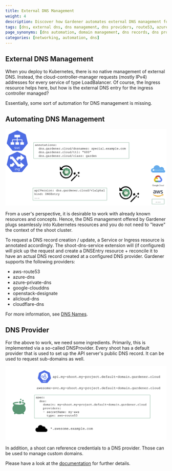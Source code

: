 ```yaml
---
title: External DNS Management
weight: 4
description: Discover how Gardener automates external DNS management for Kubernetes services and ingresses using multiple cloud DNS providers.
tags: [dns, external dns, dns management, dns providers, route53, azure dns, google clouddns, cloudflare]
page_synonyms: [dns automation, domain management, dns records, dns providers, external dns service]
categories: [networking, automation, dns]
---
```


## External DNS Management

When you deploy to Kubernetes, there is no native management of external DNS. Instead, the cloud-controller-manager requests (mostly IPv4) addresses for every service of type LoadBalancer. Of course, the Ingress resource helps here, but how is the external DNS entry for the ingress controller managed?

Essentially, some sort of automation for DNS management is missing.

## Automating DNS Management

![automate-dns-management](./images/automate-dns-management.png)

From a user's perspective, it is desirable to work with already known resources and concepts. Hence, the DNS management offered by Gardener plugs seamlessly into Kubernetes resources and you do not need to "leave" the context of the shoot cluster.

To request a DNS record creation / update, a Service or Ingress resource is annotated accordingly. The shoot-dns-service extension will (if configured) will pick up the request and create a DNSEntry resource + reconcile it to have an actual DNS record created at a configured DNS provider. Gardener supports the following providers:

- aws-route53
- azure-dns
- azure-private-dns
- google-clouddns
- openstack-designate
- alicloud-dns
- cloudflare-dns

For more information, see [DNS Names](https://github.com/gardener/gardener-extension-shoot-dns-service/blob/master/docs/usage/dns_names.md).

## DNS Provider

For the above to work, we need some ingredients. Primarily, this is implemented via a so-called DNSProvider. Every shoot has a default provider that is used to set up the API server's public DNS record. It can be used to request sub-domains as well.

![](./images/dns-provider.png)

In addition, a shoot can reference credentials to a DNS provider. Those can be used to manage custom domains.

Please have a look at the [documentation](https://gardener.cloud/docs/guides/networking/dns-extension/) for further details.
